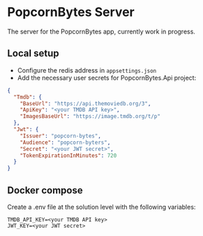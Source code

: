 # PopcornBytes Server

The server for the PopcornBytes app, currently work in progress.

## Local setup

- Configure the redis address in `appsettings.json`
- Add the necessary user secrets for PopcornBytes.Api project:

```json
{
  "Tmdb": {
    "BaseUrl": "https://api.themoviedb.org/3",
    "ApiKey": "<your TMDB API key>",
    "ImagesBaseUrl": "https://image.tmdb.org/t/p"
  },
  "Jwt": {
    "Issuer": "popcorn-bytes",
    "Audience": "popcorn-byters",
    "Secret": "<your JWT secret>",
    "TokenExpirationInMinutes": 720
  }
}

```

## Docker compose

Create a .env file at the solution level with the following variables:

```
TMDB_API_KEY=<your TMDB API key>
JWT_KEY=<your JWT secret>
```